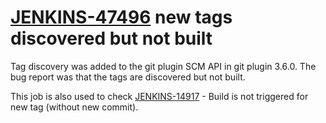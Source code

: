 # [JENKINS-47496](https://issues.jenkins-ci.org/browse/JENKINS-47496) new tags discovered but not built

Tag discovery was added to the git plugin SCM API in git plugin 3.6.0.
The bug report was that the tags are discovered but not built.

This job is also used to check [JENKINS-14917](https://issues.jenkins-ci.org/browse/JENKINS-14917) - Build is not triggered for new tag (without new commit).
